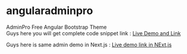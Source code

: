 # angularadminpro
AdminPro Free Angular Bootstrap Theme<br>
Guys here you will get complete code snippet link : [Live Demo and Link](https://therichpost.com/adminpro-free-angular-bootstrap-theme/) <br>

Guys here is same admin demo in Next.js : [Live demo link in NExt.js](https://therichpost.com/adminpro-free-next-js-bootstrap-theme/)

